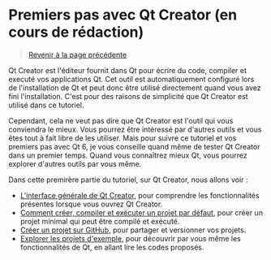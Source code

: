 
# Premiers pas avec Qt Creator (en cours de rédaction)

> [Revenir à la page précédente](../README.md)

Qt Creator est l'éditeur fournit dans Qt pour écrire du code, compiler et executé vos applications Qt. Cet outil est automatiquement
configuré lors de l'installation de Qt et peut donc être utilisé directement quand vous avez fini l'installation. C'est pour des 
raisons de simplicité que Qt Creator est utilisé dans ce tutoriel.

Cependant, cela ne veut pas dire que Qt Creator est l'outil qui vous conviendra le mieux. Vous pourrez être intéressé par d'autres
outils et vous êtes tout à fait libre de les utiliser. Mais pour suivre ce tutoriel et vos premiers pas avec Qt 6, je vous conseille
quand même de tester Qt Creator dans un premier temps. Quand vous connaîtrez mieux Qt, vous pourrez explorer d'autres outils par
vous même.

Dans cette premirère partie du tutoriel, sur Qt Creator, nous allons voir :

- [L'interface générale de Qt Creator](interface.md), pour comprendre les fonctionnalités présentes lorsque vous ouvrez Qt Creator.
- [Comment créer, compiler et exécuter un projet par défaut](projet.md), pour créer un projet minimal qui peut être compilé et exécuté.
- [Créer un projet sur GitHub](github.md), pour partager et versionner vos projets.
- [Explorer les projets d'exemple](exemples.md), pour découvrir par vous même les fonctionnalités de Qt, en allant lire les codes proposés.
